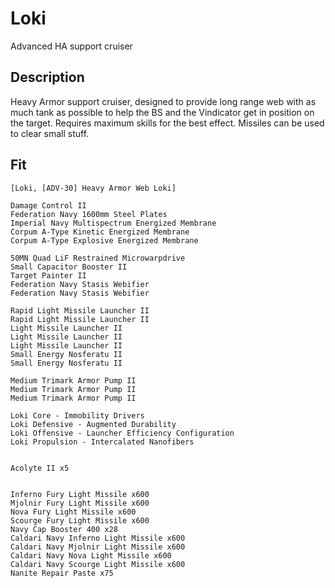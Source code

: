 # Loki
Advanced HA support cruiser

## Description

Heavy Armor support cruiser, designed to provide long range web with as much tank as possible
to help the BS and the Vindicator get in position on the target. Requires maximum skills
for the best effect. Missiles can be used to clear small stuff.

## Fit
```
[Loki, [ADV-30] Heavy Armor Web Loki]

Damage Control II
Federation Navy 1600mm Steel Plates
Imperial Navy Multispectrum Energized Membrane
Corpum A-Type Kinetic Energized Membrane
Corpum A-Type Explosive Energized Membrane

50MN Quad LiF Restrained Microwarpdrive
Small Capacitor Booster II
Target Painter II
Federation Navy Stasis Webifier
Federation Navy Stasis Webifier

Rapid Light Missile Launcher II
Rapid Light Missile Launcher II
Light Missile Launcher II
Light Missile Launcher II
Light Missile Launcher II
Small Energy Nosferatu II
Small Energy Nosferatu II

Medium Trimark Armor Pump II
Medium Trimark Armor Pump II
Medium Trimark Armor Pump II

Loki Core - Immobility Drivers
Loki Defensive - Augmented Durability
Loki Offensive - Launcher Efficiency Configuration
Loki Propulsion - Intercalated Nanofibers


Acolyte II x5


Inferno Fury Light Missile x600
Mjolnir Fury Light Missile x600
Nova Fury Light Missile x600
Scourge Fury Light Missile x600
Navy Cap Booster 400 x28
Caldari Navy Inferno Light Missile x600
Caldari Navy Mjolnir Light Missile x600
Caldari Navy Nova Light Missile x600
Caldari Navy Scourge Light Missile x600
Nanite Repair Paste x75
```